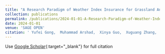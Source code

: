 ```yaml
---
title: "A Research Paradigm of Weather Index Insurance for Grassland Animal Husbandry: A Pathway to Increased Income for Herders in China&apos;s Inner Mongolia"
collection: publications
permalink: /publications/2024-01-01-A-Research-Paradigm-of-Weather-Index-Insurance-for-Grassland-Animal-Husbandry-A-Pathway-to-Increased-Income-for-Herders-in-Chinas-Inner-Mon.md
date: 2024-01-01
venue: 'SAGE OPEN'
citation: ' Yufei Gong,  Muhammad Arshad,  Xinya Guo,  Xuguang Zhang,  Yuanfeng Zhao, &quot;A Research Paradigm of Weather Index Insurance for Grassland Animal Husbandry: A Pathway to Increased Income for Herders in China&amp;apos;s Inner Mongolia.&quot; SAGE OPEN, 2024.'
---
```


Use [Google Scholar](https://scholar.google.com/scholar?q=A+Research+Paradigm+of+Weather+Index+Insurance+for+Grassland+Animal+Husbandry:+A+Pathway+to+Increased+Income+for+Herders+in+China's+Inner+Mongolia){:target="_blank"} for full citation